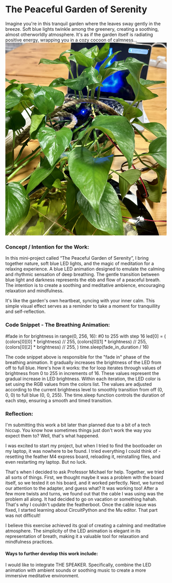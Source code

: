 # The Peaceful Garden of Serenity

Imagine you're in this tranquil garden where the leaves sway gently in the breeze. Soft blue lights twinkle among the greenery, creating a soothing, almost otherworldly atmosphere. It's as if the garden itself is radiating positive energy, wrapping you in a cozy cocoon of calmness… 
![](https://github.com/Sartbayeva/DesertMediaArt/blob/main/IMG_9350.JPG)

### Concept / Intention for the Work:

In this mini-project called “The Peaceful Garden of Serenity”, I bring together nature, soft blue LED lights, and the magic of meditation for a relaxing experience. A blue LED animation designed to emulate the calming and rhythmic sensation of deep breathing. The gentle transition between blue light and darkness represents the ebb and flow of a peaceful breath. The intention is to create a soothing and meditative ambience, encouraging relaxation and mindfulness. 

It's like the garden's own heartbeat, syncing with your inner calm. This simple visual effect serves as a reminder to take a moment for tranquillity and self-reflection.

### Code Snippet - The Breathing Animation:

#fade in
for brightness in range(0, 256, 16):  #0 to 255 with step 16
    led[0] = (
        (colors[0][0] * brightness) // 255,
        (colors[0][1] * brightness) // 255,
        (colors[0][2] * brightness) // 255,
    )
    time.sleep(fade_in_duration / 16)

The code snippet above is responsible for the "fade in" phase of the breathing animation. It gradually increases the brightness of the LED from off to full blue. Here's how it works: the for loop iterates through values of brightness from 0 to 255 in increments of 16. These values represent the gradual increase in LED brightness. Within each iteration, the LED color is set using the RGB values from the colors list. The values are adjusted according to the current brightness level to smoothly transition from off (0, 0, 0) to full blue (0, 0, 255). The time.sleep function controls the duration of each step, ensuring a smooth and timed transition.

### Reflection:

I'm submitting this work a bit later than planned due to a bit of a tech hiccup. You know how sometimes things just don't work the way you expect them to? Well, that's what happened.

I was excited to start my project, but when I tried to find the bootloader on my laptop, it was nowhere to be found. I tried everything I could think of - resetting the feather M4 express board, reloading it, reinstalling files, and even restarting my laptop. But no luck.

That's when I decided to ask Professor Michael for help. Together, we tried all sorts of things. First, we thought maybe it was a problem with the board itself, so we tested it on his board, and it worked perfectly. Next, we turned our attention to the adapter, and guess what? It was working too! After a few more twists and turns, we found out that the cable I was using was the problem all along. It had decided to go on vacation or something hahah. That's why I couldn't update the featherboot. Once the cable issue was fixed, I started learning about CircuitPython and the Mu editor. That part was not difficult!

I believe this exercise achieved its goal of creating a calming and meditative atmosphere. The simplicity of the LED animation is elegant in its representation of breath, making it a valuable tool for relaxation and mindfulness practices. 

#### Ways to further develop this work include:

I would like to integrate THE SPEAKER. Specifically, combine the LED animation with ambient sounds or soothing music to create a more immersive meditative environment.

